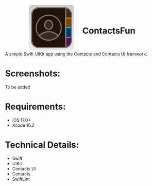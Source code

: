 <div align="center">
  <img src="https://raw.githubusercontent.com/Pearljam66/Contacts/d5bb332d103bc13dd9fc01205b7a0aa3eed979d1/ContactsFun/ContactsFun/Assets.xcassets/AppIcon.appiconset/appicon_dark.png" width="150" style="border: 3px solid white; border-radius: 15px; vertical-align: middle; margin-right: 20px;">
  <h1 style="display: inline-block; vertical-align: middle;">ContactsFun</h1>
</div>
 A simple Swift UIKit app using the Contacts and Contacts UI framwork.

# Screenshots:
To be added

# Requirements:
- iOS 17.0+
- Xcode 16.2

# Technical Details:
- Swift
- UIKit
- Contacts UI
- Contacts
- SwiftLint

